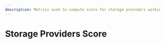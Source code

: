 ```yaml
---
description: Metrics used to compute score for storage providers working group.
---
```


# Storage Providers Score

